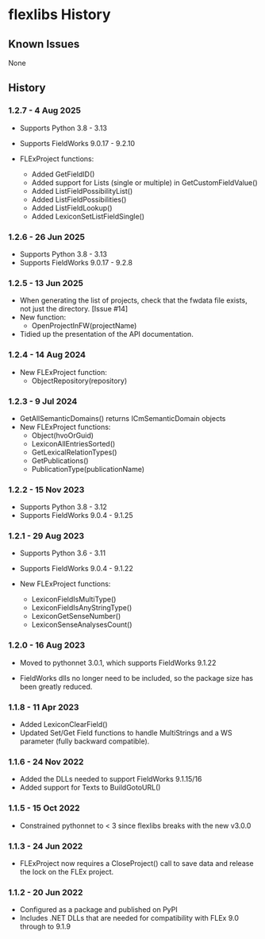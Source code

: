 # flexlibs History

## Known Issues

None

## History

### 1.2.7 - 4 Aug 2025

+ Supports Python 3.8 - 3.13
+ Supports FieldWorks 9.0.17 - 9.2.10

+ FLExProject functions:
    + Added GetFieldID()
    + Added support for Lists (single or multiple) in GetCustomFieldValue()
    + Added ListFieldPossibilityList()
    + Added ListFieldPossibilities()
    + Added ListFieldLookup()
    + Added LexiconSetListFieldSingle() 

### 1.2.6 - 26 Jun 2025

+ Supports Python 3.8 - 3.13
+ Supports FieldWorks 9.0.17 - 9.2.8

### 1.2.5 - 13 Jun 2025

+ When generating the list of projects, check that the fwdata file 
  exists, not just the directory. [Issue #14]
+ New function:
    + OpenProjectInFW(projectName)
+ Tidied up the presentation of the API documentation.

### 1.2.4 - 14 Aug 2024

+ New FLExProject function:
    + ObjectRepository(repository)

### 1.2.3 - 9 Jul 2024

+ GetAllSemanticDomains() returns ICmSemanticDomain objects
+ New FLExProject functions:
    + Object(hvoOrGuid)
    + LexiconAllEntriesSorted()
    + GetLexicalRelationTypes()
    + GetPublications()
    + PublicationType(publicationName)

### 1.2.2 - 15 Nov 2023

+ Supports Python 3.8 - 3.12
+ Supports FieldWorks 9.0.4 - 9.1.25

### 1.2.1 - 29 Aug 2023

+ Supports Python 3.6 - 3.11
+ Supports FieldWorks 9.0.4 - 9.1.22

+ New FLExProject functions:
    + LexiconFieldIsMultiType() 
    + LexiconFieldIsAnyStringType()
    + LexiconGetSenseNumber()
    + LexiconSenseAnalysesCount()

### 1.2.0 - 16 Aug 2023

+ Moved to pythonnet 3.0.1, which supports FieldWorks 9.1.22

+ FieldWorks dlls no longer need to be included, so the package size 
  has been greatly reduced.

### 1.1.8 - 11 Apr 2023

+ Added LexiconClearField()
+ Updated Set/Get Field functions to handle MultiStrings and a WS 
  parameter (fully backward compatible).

### 1.1.6 - 24 Nov 2022

+ Added the DLLs needed to support FieldWorks 9.1.15/16
+ Added support for Texts to BuildGotoURL()

### 1.1.5 - 15 Oct 2022

+ Constrained pythonnet to < 3 since flexlibs breaks with the new v3.0.0 

### 1.1.3 - 24 Jun 2022

+ FLExProject now requires a CloseProject() call to save data and
  release the lock on the FLEx project.

### 1.1.2 - 20 Jun 2022

+ Configured as a package and published on PyPI
+ Includes .NET DLLs that are needed for compatibility with FLEx 9.0
  through to 9.1.9
  